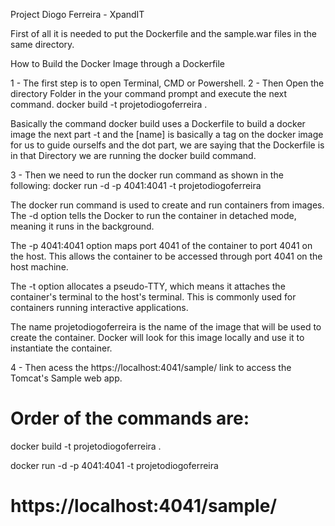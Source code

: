 Project Diogo Ferreira - XpandIT

First of all it is needed to put the Dockerfile and the sample.war files in the same directory.

How to Build the Docker Image through a Dockerfile

1 - The first step is to open Terminal, CMD or Powershell.
2 - Then Open the directory Folder in the your command prompt and execute the next command.
docker build -t projetodiogoferreira .

Basically the command docker build uses a Dockerfile to build a docker image
the next part -t and the [name] is basically a tag on the docker image for us to guide ourselfs
and the dot part, we are saying that the Dockerfile is in that Directory we are running the docker build command.

3 - Then we need to run the docker run command as shown in the following:
docker run -d -p 4041:4041 -t projetodiogoferreira

The docker run command is used to create and run containers from images.
The -d option tells the Docker to run the container in detached mode, meaning it runs in the background.

The -p 4041:4041 option maps port 4041 of the container to port 4041 on the host. This allows the container to be accessed through port 4041 on the host machine.

The -t option allocates a pseudo-TTY, which means it attaches the container's terminal to the host's terminal. This is commonly used for containers running interactive applications.

The name projetodiogoferreira is the name of the image that will be used to create the container. Docker will look for this image locally and use it to instantiate the container.

4 - Then acess the https://localhost:4041/sample/ link to access the Tomcat's Sample web app.

Order of the commands are:
==================================
docker build -t projetodiogoferreira .

docker run -d -p 4041:4041 -t projetodiogoferreira

https://localhost:4041/sample/
==================================
